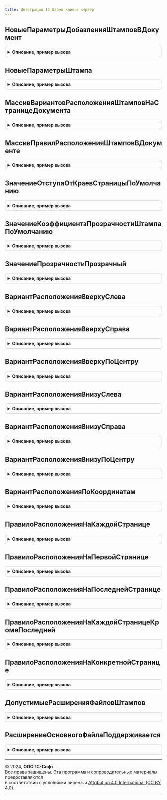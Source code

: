 ```yaml
---
title: Интеграция 1С Штамп клиент сервер
---
```



## НовыеПараметрыДобавленияШтамповВДокумент
<details style="margin: 1em 0; padding: 0.5em; border: 1px solid #ccc; border-radius: 6px;">

<summary style="font-weight: bold; cursor: pointer;">Описание, пример вызова</summary>

```bsl

// Возвращает конструктор параметров добавления штампов в документ.
//
// Возвращаемое значение:
//  Структура:
//    * ПараметрыДокумента - Структура - Параметры документа:
//       ** ДвоичныеДанные - ДвоичныеДанные - Двоичные данные документа.
//       ** Расширение     - Строка         - Значение расширения файла.
//    * ПараметрыШтампов   - Массив из Структура:
//       ** ПараметрыШтампа - Структура - Параметры картинки штампа:
//           *** ДвоичныеДанные - ДвоичныеДанные - Двоичные данные картинки штампа.
//           *** Расширение     - Строка         - Значение расширения файла картинки штампа.
//       ** ПараметрыРазмещения - Структура - Параметры размещения картинки штампа на странице документа:
//            *** Координаты - Структура - Данные координат размещения в пикселях:
//                  **** Верх - Число - Значение отступа в пикселях от верхней границы страницы документа.
//                  **** Лево - Число - Значение отступа в пикселях от левой границы страницы документа.
//            *** Расположение - Строка - Значение расположения картинки штампа на странице документа.
//                см. #Область Словарь, Пример: ВариантРасположенияВнизуПоЦентру.
//                Значение по умолчанию: ВариантРасположенияВнизуПоЦентру.
//       ** ПравилаРасположения - Структура - Правила расположения картинки штампа на страницах документа:
//            *** ПравилоРасположения - Строка - Значение правила размещения картинки штампа на страницах документа.
//                см. #Область Словарь, Пример: ПравилоРасположенияНаКаждойСтранице
//                Значение по умолчанию: НаКаждойСтранице.
//            *** НомерСтраницы - Число - Номер страницы документа для расположения картинки штампа.
//                Значение по умолчанию: 1.
//       ** ОтступОтГраниц - Число - Отступ от границ страницы документа в пикселях при установке картинки штампа.
//       ** КоэффициентИзмененияРазмера - Число - Коэффициент изменения размера картинки штампа.
//       ** Настройки - Структура - Настройки картинки штампа на странице документа:
//            *** Прозрачность - Структура - Настройки прозрачности картинки штампа:
//                  **** Прозрачный - Булево - Признак использования прозрачности.
//                  **** Уровень - Число - Значение уровня прозрачности от 0 до 255, где 0 - 100% значение прозрачности.
//
Функция НовыеПараметрыДобавленияШтамповВДокумент() Экспорт
```

Пример вызова
```bsl
Результат = Интеграция1СШтампКлиентСервер.НовыеПараметрыДобавленияШтамповВДокумент() 
```
</details>

## НовыеПараметрыШтампа
<details style="margin: 1em 0; padding: 0.5em; border: 1px solid #ccc; border-radius: 6px;">

<summary style="font-weight: bold; cursor: pointer;">Описание, пример вызова</summary>

```bsl

// Возвращает конструктор параметров картинки штампа
//
// Возвращаемое значение:
// 	Структура:
//    * ПараметрыШтампа  - Структура - Параметры картинки штампа:
//       ** ДвоичныеДанные - ДвоичныеДанные - Двоичные данные картинки штампа.
//       ** Расширение     - Строка         - Значение расширения файла картинки штампа.
//    * ПараметрыРазмещения - Структура - Параметры размещения картинки штампа на странице документа:
//        ** Координаты   - Структура - Данные координат размещения в пикселях:
//              *** Верх - Число - Значение отступа в пикселях от верхней границы страницы документа.
//              *** Лево - Число - Значение отступа в пикселях от левой границы страницы документа.
//        ** Расположение - Строка    - Значение расположения картинки штампа на странице документа.
//               см. #Область Словарь, Пример: ВариантРасположенияВнизуПоЦентру
//               Значение по умолчанию: ВариантРасположенияВнизуПоЦентру
//    * ПравилаРасположения - Структура - Правила расположения картинки штампа на страницах документа:
//        *** ПравилоРасположения - Строка - Значение правила размещения картинки штампа на страницах документа.
//                см. #Область Словарь, Пример: ПравилоРасположенияНаКаждойСтранице
//                Значение по умолчанию: НаКаждойСтранице.
//        *** НомерСтраницы - Число - Номер страницы документа для расположения картинки штампа.
//                Значение по умолчанию: 1.
//    * ОтступОтГраниц - Число - Отступ от границ страницы документа в пикселях при установке картинки штампа.
//    * КоэффициентИзмененияРазмера - Число - Коэффициент изменения размера картинки штампа.
//    * Настройки - Структура - Настройки картинки штампа на странице документа:
//        ** Прозрачность - Структура - Настройки прозрачности картинки штампа:
//             *** Прозрачный - Булево - Признак использования прозрачности.
//             *** Уровень    - Число  - Значение уровня прозрачности от 0 до 255, где 0 - 100% значение прозрачности.
//
Функция НовыеПараметрыШтампа() Экспорт
```

Пример вызова
```bsl
Результат = Интеграция1СШтампКлиентСервер.НовыеПараметрыШтампа() 
```
</details>

## МассивВариантовРасположенияШтамповНаСтраницеДокумента
<details style="margin: 1em 0; padding: 0.5em; border: 1px solid #ccc; border-radius: 6px;">

<summary style="font-weight: bold; cursor: pointer;">Описание, пример вызова</summary>

```bsl

// Возвращает массив значений допустимых вариантов расположения штампов на странице документа.
//
// Возвращаемое значение:
// 	Массив Из см. #Область Словарь
//
Функция МассивВариантовРасположенияШтамповНаСтраницеДокумента() Экспорт
```

Пример вызова
```bsl
Результат = Интеграция1СШтампКлиентСервер.МассивВариантовРасположенияШтамповНаСтраницеДокумента() 
```
</details>

## МассивПравилРасположенияШтамповВДокументе
<details style="margin: 1em 0; padding: 0.5em; border: 1px solid #ccc; border-radius: 6px;">

<summary style="font-weight: bold; cursor: pointer;">Описание, пример вызова</summary>

```bsl

// Возвращает массив значений допустимых вариантов расположения штампов на странице документа.
//
// Возвращаемое значение:
// 	Массив Из см. #Область Словарь
//
Функция МассивПравилРасположенияШтамповВДокументе() Экспорт
```

Пример вызова
```bsl
Результат = Интеграция1СШтампКлиентСервер.МассивПравилРасположенияШтамповВДокументе() 
```
</details>

## ЗначениеОтступаОтКраевСтраницыПоУмолчанию
<details style="margin: 1em 0; padding: 0.5em; border: 1px solid #ccc; border-radius: 6px;">

<summary style="font-weight: bold; cursor: pointer;">Описание, пример вызова</summary>

```bsl

// Возвращает значение отступа в пикселях по умолчанию.
//
// Возвращаемое значение:
//   Число - значение отступа в пикселях. Значение по умолчанию - 10 пикселей
//
Функция ЗначениеОтступаОтКраевСтраницыПоУмолчанию() Экспорт
```

Пример вызова
```bsl
Результат = Интеграция1СШтампКлиентСервер.ЗначениеОтступаОтКраевСтраницыПоУмолчанию() 
```
</details>

## ЗначениеКоэффициентаПрозрачностиШтампаПоУмолчанию
<details style="margin: 1em 0; padding: 0.5em; border: 1px solid #ccc; border-radius: 6px;">

<summary style="font-weight: bold; cursor: pointer;">Описание, пример вызова</summary>

```bsl

// Возвращает коэффициент прозрачности картинки штампа по умолчанию.
// Градация следующая: при значении 0 - 100% прозрачность, при значении 255 - 0% прозрачность.
//
// Возвращаемое значение:
//   Число - значение коэффициента прозрачности от 0 до 255. Значение по умолчанию - 128.
//
Функция ЗначениеКоэффициентаПрозрачностиШтампаПоУмолчанию() Экспорт
```

Пример вызова
```bsl
Результат = Интеграция1СШтампКлиентСервер.ЗначениеКоэффициентаПрозрачностиШтампаПоУмолчанию() 
```
</details>

## ЗначениеПрозрачностиПрозрачный
<details style="margin: 1em 0; padding: 0.5em; border: 1px solid #ccc; border-radius: 6px;">

<summary style="font-weight: bold; cursor: pointer;">Описание, пример вызова</summary>

```bsl

// Возвращает значение прозрачности картинки штампа, когда прозрачность используется.
//
// Возвращаемое значение:
//   Строка - значение прозрачности "Прозрачный".
//
Функция ЗначениеПрозрачностиПрозрачный() Экспорт
```

Пример вызова
```bsl
Результат = Интеграция1СШтампКлиентСервер.ЗначениеПрозрачностиПрозрачный() 
```
</details>

## ВариантРасположенияВверхуСлева
<details style="margin: 1em 0; padding: 0.5em; border: 1px solid #ccc; border-radius: 6px;">

<summary style="font-weight: bold; cursor: pointer;">Описание, пример вызова</summary>

```bsl

// Возвращает вариант расположения штампа в верхнем левом углу.
//
// Возвращаемое значение:
//   Строка - значение расположения.
//
Функция ВариантРасположенияВверхуСлева() Экспорт
```

Пример вызова
```bsl
Результат = Интеграция1СШтампКлиентСервер.ВариантРасположенияВверхуСлева() 
```
</details>

## ВариантРасположенияВверхуСправа
<details style="margin: 1em 0; padding: 0.5em; border: 1px solid #ccc; border-radius: 6px;">

<summary style="font-weight: bold; cursor: pointer;">Описание, пример вызова</summary>

```bsl

// Возвращает вариант расположения штампа в верхнем правом углу.
//
// Возвращаемое значение:
//   Строка - значение расположения.
//
Функция ВариантРасположенияВверхуСправа() Экспорт
```

Пример вызова
```bsl
Результат = Интеграция1СШтампКлиентСервер.ВариантРасположенияВверхуСправа() 
```
</details>

## ВариантРасположенияВверхуПоЦентру
<details style="margin: 1em 0; padding: 0.5em; border: 1px solid #ccc; border-radius: 6px;">

<summary style="font-weight: bold; cursor: pointer;">Описание, пример вызова</summary>

```bsl

// Возвращает вариант расположения штампа вверху по центру страницы.
//
// Возвращаемое значение:
//   Строка - значение расположения.
//
Функция ВариантРасположенияВверхуПоЦентру() Экспорт
```

Пример вызова
```bsl
Результат = Интеграция1СШтампКлиентСервер.ВариантРасположенияВверхуПоЦентру() 
```
</details>

## ВариантРасположенияВнизуСлева
<details style="margin: 1em 0; padding: 0.5em; border: 1px solid #ccc; border-radius: 6px;">

<summary style="font-weight: bold; cursor: pointer;">Описание, пример вызова</summary>

```bsl

// Возвращает вариант расположения штампа в нижнем левом углу.
//
// Возвращаемое значение:
//   Строка - значение расположения.
//
Функция ВариантРасположенияВнизуСлева() Экспорт
```

Пример вызова
```bsl
Результат = Интеграция1СШтампКлиентСервер.ВариантРасположенияВнизуСлева() 
```
</details>

## ВариантРасположенияВнизуСправа
<details style="margin: 1em 0; padding: 0.5em; border: 1px solid #ccc; border-radius: 6px;">

<summary style="font-weight: bold; cursor: pointer;">Описание, пример вызова</summary>

```bsl

// Возвращает вариант расположения штампа в нижнем правом углу.
//
// Возвращаемое значение:
//   Строка - значение расположения.
//
Функция ВариантРасположенияВнизуСправа() Экспорт
```

Пример вызова
```bsl
Результат = Интеграция1СШтампКлиентСервер.ВариантРасположенияВнизуСправа() 
```
</details>

## ВариантРасположенияВнизуПоЦентру
<details style="margin: 1em 0; padding: 0.5em; border: 1px solid #ccc; border-radius: 6px;">

<summary style="font-weight: bold; cursor: pointer;">Описание, пример вызова</summary>

```bsl

// Возвращает вариант расположения штампа внизу по центру страницы.
//
// Возвращаемое значение:
//   Строка - значение расположения.
//
Функция ВариантРасположенияВнизуПоЦентру() Экспорт
```

Пример вызова
```bsl
Результат = Интеграция1СШтампКлиентСервер.ВариантРасположенияВнизуПоЦентру() 
```
</details>

## ВариантРасположенияПоКоординатам
<details style="margin: 1em 0; padding: 0.5em; border: 1px solid #ccc; border-radius: 6px;">

<summary style="font-weight: bold; cursor: pointer;">Описание, пример вызова</summary>

```bsl

// Возвращает вариант расположения штампа произвольно по координатам.
//
// Возвращаемое значение:
//   Строка - значение расположения.
//
Функция ВариантРасположенияПоКоординатам() Экспорт
```

Пример вызова
```bsl
Результат = Интеграция1СШтампКлиентСервер.ВариантРасположенияПоКоординатам() 
```
</details>

## ПравилоРасположенияНаКаждойСтранице
<details style="margin: 1em 0; padding: 0.5em; border: 1px solid #ccc; border-radius: 6px;">

<summary style="font-weight: bold; cursor: pointer;">Описание, пример вызова</summary>

```bsl

// Возвращает правило расположения штампа на каждой странице.
//
// Возвращаемое значение:
//   Строка - значение расположения.
//
Функция ПравилоРасположенияНаКаждойСтранице() Экспорт
```

Пример вызова
```bsl
Результат = Интеграция1СШтампКлиентСервер.ПравилоРасположенияНаКаждойСтранице() 
```
</details>

## ПравилоРасположенияНаПервойСтранице
<details style="margin: 1em 0; padding: 0.5em; border: 1px solid #ccc; border-radius: 6px;">

<summary style="font-weight: bold; cursor: pointer;">Описание, пример вызова</summary>

```bsl

// Возвращает правило расположения штампа на первой странице.
//
// Возвращаемое значение:
//   Строка - значение расположения.
//
Функция ПравилоРасположенияНаПервойСтранице() Экспорт
```

Пример вызова
```bsl
Результат = Интеграция1СШтампКлиентСервер.ПравилоРасположенияНаПервойСтранице() 
```
</details>

## ПравилоРасположенияНаПоследнейСтранице
<details style="margin: 1em 0; padding: 0.5em; border: 1px solid #ccc; border-radius: 6px;">

<summary style="font-weight: bold; cursor: pointer;">Описание, пример вызова</summary>

```bsl

// Возвращает правило расположения штампа на последней странице.
//
// Возвращаемое значение:
//   Строка - значение расположения.
//
Функция ПравилоРасположенияНаПоследнейСтранице() Экспорт
```

Пример вызова
```bsl
Результат = Интеграция1СШтампКлиентСервер.ПравилоРасположенияНаПоследнейСтранице() 
```
</details>

## ПравилоРасположенияНаКаждойСтраницеКромеПоследней
<details style="margin: 1em 0; padding: 0.5em; border: 1px solid #ccc; border-radius: 6px;">

<summary style="font-weight: bold; cursor: pointer;">Описание, пример вызова</summary>

```bsl

// Возвращает правило расположения штампа на каждой странице кроме последней.
//
// Возвращаемое значение:
//   Строка - значение расположения.
//
Функция ПравилоРасположенияНаКаждойСтраницеКромеПоследней() Экспорт
```

Пример вызова
```bsl
Результат = Интеграция1СШтампКлиентСервер.ПравилоРасположенияНаКаждойСтраницеКромеПоследней() 
```
</details>

## ПравилоРасположенияНаКонкретнойСтранице
<details style="margin: 1em 0; padding: 0.5em; border: 1px solid #ccc; border-radius: 6px;">

<summary style="font-weight: bold; cursor: pointer;">Описание, пример вызова</summary>

```bsl

// Возвращает правило расположения штампа на конкретной странице.
//
// Возвращаемое значение:
//   Строка - значение расположения.
//
Функция ПравилоРасположенияНаКонкретнойСтранице() Экспорт
```

Пример вызова
```bsl
Результат = Интеграция1СШтампКлиентСервер.ПравилоРасположенияНаКонкретнойСтранице() 
```
</details>

## ДопустимыеРасширенияФайловШтампов
<details style="margin: 1em 0; padding: 0.5em; border: 1px solid #ccc; border-radius: 6px;">

<summary style="font-weight: bold; cursor: pointer;">Описание, пример вызова</summary>

```bsl

// Возвращает массив допустимых расширений файлов
//
// Возвращаемое значение:
//  Массив Из Строка - Массив строк расширений.
//
Функция ДопустимыеРасширенияФайловШтампов() Экспорт
```

Пример вызова
```bsl
Результат = Интеграция1СШтампКлиентСервер.ДопустимыеРасширенияФайловШтампов() 
```
</details>

## РасширениеОсновногоФайлаПоддерживается
<details style="margin: 1em 0; padding: 0.5em; border: 1px solid #ccc; border-radius: 6px;">

<summary style="font-weight: bold; cursor: pointer;">Описание, пример вызова</summary>

```bsl

// См. Интеграция1СШтампСлужебныйКлиентСервер.РасширениеОсновногоФайлаПоддерживается
//
Функция РасширениеОсновногоФайлаПоддерживается(Расширение) Экспорт
```

Пример вызова
```bsl
Результат = Интеграция1СШтампКлиентСервер.РасширениеОсновногоФайлаПоддерживается(Расширение) 
```
</details>

---

© 2024, **ООО 1С-Софт**  
Все права защищены. Эта программа и сопроводительные материалы предоставляются  
в соответствии с условиями лицензии [Attribution 4.0 International (CC BY 4.0)](https://creativecommons.org/licenses/by/4.0/legalcode).

---
